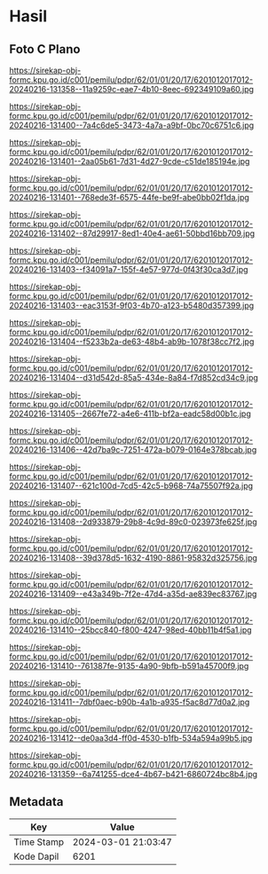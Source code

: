 # Hasil

## Foto C Plano

https://sirekap-obj-formc.kpu.go.id/c001/pemilu/pdpr/62/01/01/20/17/6201012017012-20240216-131358--11a9259c-eae7-4b10-8eec-692349109a60.jpg

https://sirekap-obj-formc.kpu.go.id/c001/pemilu/pdpr/62/01/01/20/17/6201012017012-20240216-131400--7a4c6de5-3473-4a7a-a9bf-0bc70c6751c6.jpg

https://sirekap-obj-formc.kpu.go.id/c001/pemilu/pdpr/62/01/01/20/17/6201012017012-20240216-131401--2aa05b61-7d31-4d27-9cde-c51de185194e.jpg

https://sirekap-obj-formc.kpu.go.id/c001/pemilu/pdpr/62/01/01/20/17/6201012017012-20240216-131401--768ede3f-6575-44fe-be9f-abe0bb02f1da.jpg

https://sirekap-obj-formc.kpu.go.id/c001/pemilu/pdpr/62/01/01/20/17/6201012017012-20240216-131402--87d29917-8ed1-40e4-ae61-50bbd16bb709.jpg

https://sirekap-obj-formc.kpu.go.id/c001/pemilu/pdpr/62/01/01/20/17/6201012017012-20240216-131403--f34091a7-155f-4e57-977d-0f43f30ca3d7.jpg

https://sirekap-obj-formc.kpu.go.id/c001/pemilu/pdpr/62/01/01/20/17/6201012017012-20240216-131403--eac3153f-9f03-4b70-a123-b5480d357399.jpg

https://sirekap-obj-formc.kpu.go.id/c001/pemilu/pdpr/62/01/01/20/17/6201012017012-20240216-131404--f5233b2a-de63-48b4-ab9b-1078f38cc7f2.jpg

https://sirekap-obj-formc.kpu.go.id/c001/pemilu/pdpr/62/01/01/20/17/6201012017012-20240216-131404--d31d542d-85a5-434e-8a84-f7d852cd34c9.jpg

https://sirekap-obj-formc.kpu.go.id/c001/pemilu/pdpr/62/01/01/20/17/6201012017012-20240216-131405--2667fe72-a4e6-411b-bf2a-eadc58d00b1c.jpg

https://sirekap-obj-formc.kpu.go.id/c001/pemilu/pdpr/62/01/01/20/17/6201012017012-20240216-131406--42d7ba9c-7251-472a-b079-0164e378bcab.jpg

https://sirekap-obj-formc.kpu.go.id/c001/pemilu/pdpr/62/01/01/20/17/6201012017012-20240216-131407--621c100d-7cd5-42c5-b968-74a75507f92a.jpg

https://sirekap-obj-formc.kpu.go.id/c001/pemilu/pdpr/62/01/01/20/17/6201012017012-20240216-131408--2d933879-29b8-4c9d-89c0-023973fe625f.jpg

https://sirekap-obj-formc.kpu.go.id/c001/pemilu/pdpr/62/01/01/20/17/6201012017012-20240216-131408--39d378d5-1632-4190-8861-95832d325756.jpg

https://sirekap-obj-formc.kpu.go.id/c001/pemilu/pdpr/62/01/01/20/17/6201012017012-20240216-131409--e43a349b-7f2e-47d4-a35d-ae839ec83767.jpg

https://sirekap-obj-formc.kpu.go.id/c001/pemilu/pdpr/62/01/01/20/17/6201012017012-20240216-131410--25bcc840-f800-4247-98ed-40bb11b4f5a1.jpg

https://sirekap-obj-formc.kpu.go.id/c001/pemilu/pdpr/62/01/01/20/17/6201012017012-20240216-131410--761387fe-9135-4a90-9bfb-b591a45700f9.jpg

https://sirekap-obj-formc.kpu.go.id/c001/pemilu/pdpr/62/01/01/20/17/6201012017012-20240216-131411--7dbf0aec-b90b-4a1b-a935-f5ac8d77d0a2.jpg

https://sirekap-obj-formc.kpu.go.id/c001/pemilu/pdpr/62/01/01/20/17/6201012017012-20240216-131412--de0aa3d4-ff0d-4530-b1fb-534a594a99b5.jpg

https://sirekap-obj-formc.kpu.go.id/c001/pemilu/pdpr/62/01/01/20/17/6201012017012-20240216-131359--6a741255-dce4-4b67-b421-6860724bc8b4.jpg


## Metadata

| Key        | Value               |
| ---------- | ------------------- |
| Time Stamp | 2024-03-01 21:03:47 |
| Kode Dapil | 6201                |



